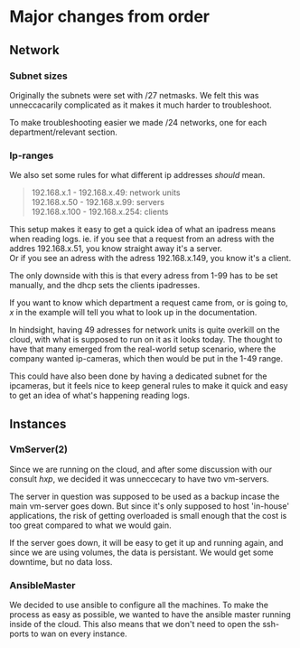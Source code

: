 # Major changes from order

## Network

### Subnet sizes
<spellcheck>
Originally the subnets were set with /27 netmasks.  
We felt this was unneccacarily complicated as it makes it much harder to troubleshoot.
  
To make troubleshooting easier we made /24 networks, one for each department/relevant section.

### Ip-ranges
We also set some rules for what different ip addresses _should_ mean.
> 192.168.x.1 - 192.168.x.49: network units  
> 192.168.x.50 - 192.168.x.99: servers  
> 192.168.x.100 - 192.168.x.254: clients
  
This setup makes it easy to get a quick idea of what an ipadress means when reading logs.
ie. if you see that a request from an adress with the addres 192.168.x.51, you know straight away it's a server.  
Or if you see an adress with the adress 192.168.x.149, you know it's a client.
  
The only downside with this is that every adress from 1-99 has to be set manually, and the dhcp sets the clients ipadresses.
  

If you want to know which department a request came from, or is going to,
_x_ in the example will tell you what to look up in the documentation.
  
In hindsight, having 49 adresses for network units is quite overkill on the cloud, with what is supposed to run on it as it looks today.
The thought to have that many emerged from the real-world setup scenario, 
where the company wanted ip-cameras, which then would be put in the 1-49 range.
  
This could have also been done by having a dedicated subnet for the ipcameras, 
but it feels nice to keep general rules to make it quick and easy to get an idea of what's happening reading logs.

## Instances

### VmServer(2)
Since we are running on the cloud, and after some discussion with our consult _hxp_, 
we decided it was unneccecary to have two vm-servers.  
  
The server in question was supposed to be used as a backup incase the main vm-server goes down.
But since it's only supposed to host 'in-house' applications, 
the risk of getting overloaded is small enough that the cost is too great compared to what we would gain.
  
If the server goes down, it will be easy to get it up and running again, and since we are using volumes, 
the data is persistant. We would get some downtime, but no data loss.

### AnsibleMaster

We decided to use ansible to configure all the machines.
To make the process as easy as possible, we wanted to have the ansible master running inside of the cloud. 
This also means that we don't need to open the ssh-ports to wan on every instance.

